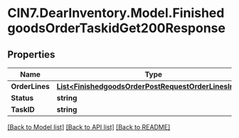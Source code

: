 # CIN7.DearInventory.Model.FinishedgoodsOrderTaskidGet200Response

## Properties

| Name           | Type                                                                                                            | Description | Notes      |
| -------------- | --------------------------------------------------------------------------------------------------------------- | ----------- | ---------- |
| **OrderLines** | [**List&lt;FinishedgoodsOrderPostRequestOrderLinesInner&gt;**](FinishedgoodsOrderPostRequestOrderLinesInner.md) |             | [optional] |
| **Status**     | **string**                                                                                                      |             | [optional] |
| **TaskID**     | **string**                                                                                                      |             | [optional] |

[[Back to Model list]](../README.md#documentation-for-models) [[Back to API list]](../README.md#documentation-for-api-endpoints) [[Back to README]](../README.md)
